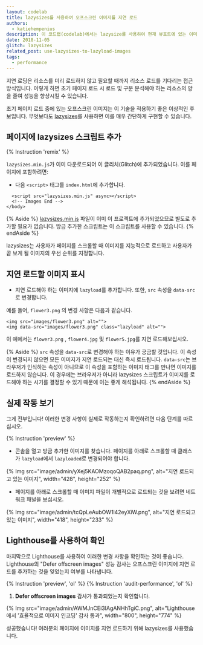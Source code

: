 ```yaml
---
layout: codelab
title: lazysizes를 사용하여 오프스크린 이미지를 지연 로드
authors:
  - katiehempenius
description: 이 코드랩(codelab)에서는 lazysize를 사용하여 현재 뷰포트에 있는 이미지만 로드하는 방법을 알아봅니다.
date: 2018-11-05
glitch: lazysizes
related_post: use-lazysizes-to-lazyload-images
tags:
  - performance
---
```


지연 로딩은 리소스를 미리 로드하지 않고 필요할 때까지 리소스 로드를 기다리는 접근 방식입니다. 이렇게 하면 초기 페이지 로드 시 로드 및 구문 분석해야 하는 리소스의 양을 줄여 성능을 향상시킬 수 있습니다.

초기 페이지 로드 중에 있는 오프스크린 이미지는 이 기술을 적용하기 좋은 이상적인 후보입니다. 무엇보다도 [lazysizes](https://github.com/aFarkas/lazysizes)를 사용하면 이를 매우 간단하게 구현할 수 있습니다.

## 페이지에 lazysizes 스크립트 추가

{% Instruction 'remix' %}

`lazysizes.min.js`가 이미 다운로드되어 이 글리치(Glitch)에 추가되었습니다. 이를 페이지에 포함하려면:

- 다음 `<script>` 태그를 `index.html`에 추가합니다.

```html/0
  <script src="lazysizes.min.js" async></script>
  <!-- Images End -->
</body>
```

{% Aside %} [lazysizes.min.js](https://raw.githubusercontent.com/aFarkas/lazysizes/gh-pages/lazysizes.min.js) 파일이 이미 이 프로젝트에 추가되었으므로 별도로 추가할 필요가 없습니다. 방금 추가한 스크립트는 이 스크립트를 사용할 수 있습니다. {% endAside %}

lazysizes는 사용자가 페이지를 스크롤할 때 이미지를 지능적으로 로드하고 사용자가 곧 보게 될 이미지의 우선 순위를 지정합니다.

## 지연 로드할 이미지 표시

- 지연 로드해야 하는 이미지에 `lazyload`를 추가합니다. 또한, `src` 속성을 `data-src`로 변경합니다.

예를 들어, `flower3.png` 의 변경 사항은 다음과 같습니다.

```html/1/0
<img src="images/flower3.png" alt="">
<img data-src="images/flower3.png" class="lazyload" alt="">
```

이 예에서는 `flower3.png` , `flower4.jpg` 및 `flower5.jpg`를 지연 로드해보십시오.

{% Aside %} `src` 속성을 `data-src`로 변경해야 하는 이유가 궁금할 것입니다. 이 속성이 변경되지 않으면 모든 이미지가 지연 로드되는 대신 즉시 로드됩니다. `data-src`는 브라우저가 인식하는 속성이 아니므로 이 속성을 포함하는 이미지 태그를 만나면 이미지를 로드하지 않습니다. 이 경우에는 브라우저가 아니라 lazysizes 스크립트가 이미지를 로드해야 하는 시기를 결정할 수 있기 때문에 이는 좋게 해석됩니다. {% endAside %}

## 실제 작동 보기

그게 전부입니다! 이러한 변경 사항이 실제로 작동하는지 확인하려면 다음 단계를 따르십시오.

{% Instruction 'preview' %}

- 콘솔을 열고 방금 추가한 이미지를 찾습니다. 페이지를 아래로 스크롤할 때 클래스가 `lazyload`에서 `lazyloaded`로 변경되어야 합니다.

{% Img src="image/admin/yXej5KAOMzoqoQAB2paq.png", alt="지연 로드되고 있는 이미지", width="428", height="252" %}

- 페이지를 아래로 스크롤할 때 이미지 파일이 개별적으로 로드되는 것을 보려면 네트워크 패널을 보십시오.

{% Img src="image/admin/tcQpLeAubOW1l42eyXiW.png", alt="지연 로드되고 있는 이미지", width="418", height="233" %}

## Lighthouse를 사용하여 확인

마지막으로 Lighthouse를 사용하여 이러한 변경 사항을 확인하는 것이 좋습니다. Lighthouse의 "Defer offscreen images" 성능 감사는 오프스크린 이미지에 지연 로드를 추가하는 것을 잊었는지 여부를 나타냅니다.

{% Instruction 'preview', 'ol' %} {% Instruction 'audit-performance', 'ol' %}

1. **Defer offscreen images** 감사가 통과되었는지 확인합니다.

{% Img src="image/admin/AWMJnCEi3IAgANHhTgiC.png", alt="Lighthouse에서 '효율적으로 이미지 인코딩' 감사 통과", width="800", height="774" %}

성공했습니다! 여러분의 페이지에 이미지를 지연 로드하기 위해 lazysizes를 사용했습니다.
